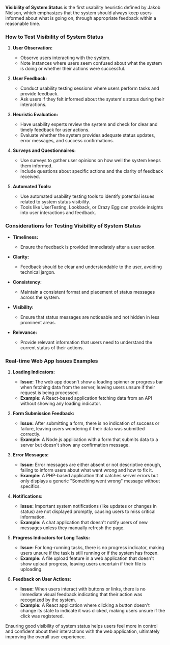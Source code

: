 **Visibility of System Status** is the first usability heuristic defined by Jakob Nielsen, which emphasizes that the system should always keep users informed about what is going on, through appropriate feedback within a reasonable time.

### How to Test Visibility of System Status

1. **User Observation:**
   - Observe users interacting with the system.
   - Note instances where users seem confused about what the system is doing or whether their actions were successful.
   
2. **User Feedback:**
   - Conduct usability testing sessions where users perform tasks and provide feedback.
   - Ask users if they felt informed about the system's status during their interactions.

3. **Heuristic Evaluation:**
   - Have usability experts review the system and check for clear and timely feedback for user actions.
   - Evaluate whether the system provides adequate status updates, error messages, and success confirmations.

4. **Surveys and Questionnaires:**
   - Use surveys to gather user opinions on how well the system keeps them informed.
   - Include questions about specific actions and the clarity of feedback received.

5. **Automated Tools:**
   - Use automated usability testing tools to identify potential issues related to system status visibility.
   - Tools like UserTesting, Lookback, or Crazy Egg can provide insights into user interactions and feedback.

### Considerations for Testing Visibility of System Status

- **Timeliness:**
  - Ensure the feedback is provided immediately after a user action.
  
- **Clarity:**
  - Feedback should be clear and understandable to the user, avoiding technical jargon.
  
- **Consistency:**
  - Maintain a consistent format and placement of status messages across the system.
  
- **Visibility:**
  - Ensure that status messages are noticeable and not hidden in less prominent areas.
  
- **Relevance:**
  - Provide relevant information that users need to understand the current status of their actions.

### Real-time Web App Issues Examples

1. **Loading Indicators:**
   - **Issue:** The web app doesn't show a loading spinner or progress bar when fetching data from the server, leaving users unsure if their request is being processed.
   - **Example:** A React-based application fetching data from an API without showing any loading indicator.

2. **Form Submission Feedback:**
   - **Issue:** After submitting a form, there is no indication of success or failure, leaving users wondering if their data was submitted correctly.
   - **Example:** A Node.js application with a form that submits data to a server but doesn't show any confirmation message.

3. **Error Messages:**
   - **Issue:** Error messages are either absent or not descriptive enough, failing to inform users about what went wrong and how to fix it.
   - **Example:** A PHP-based application that catches server errors but only displays a generic "Something went wrong" message without specifics.

4. **Notifications:**
   - **Issue:** Important system notifications (like updates or changes in status) are not displayed promptly, causing users to miss critical information.
   - **Example:** A chat application that doesn't notify users of new messages unless they manually refresh the page.

5. **Progress Indicators for Long Tasks:**
   - **Issue:** For long-running tasks, there is no progress indicator, making users unsure if the task is still running or if the system has frozen.
   - **Example:** A file upload feature in a web application that doesn't show upload progress, leaving users uncertain if their file is uploading.

6. **Feedback on User Actions:**
   - **Issue:** When users interact with buttons or links, there is no immediate visual feedback indicating that their action was recognized by the system.
   - **Example:** A React application where clicking a button doesn't change its state to indicate it was clicked, making users unsure if the click was registered.

Ensuring good visibility of system status helps users feel more in control and confident about their interactions with the web application, ultimately improving the overall user experience.
